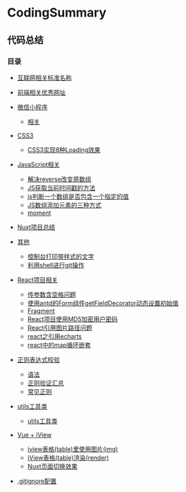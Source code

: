 # CodingSummary
## 代码总结

<!-- > __[个人简书同更](https://www.jianshu.com/u/13c6936a89b6)__
 ：[https://www.jianshu.com/u/13c6936a89b6](https://www.jianshu.com/u/13c6936a89b6) -->

### 目录

- [互联网相关标准名称](./allname.md)

- [前端相关优秀网址](./前端相关优秀网址/url.md)

- [微信小程序](./微信小程序)
    - [相关](./微信小程序/总结相关.md)
    
- [CSS3](./CSS3)
    - [CSS3实现8种Loading效果](./CSS3/CSS3实现8种Loading效果.md)

- [JavaScript相关](./JavaScript)
    - [解决reverse改变原数组](./JavaScript/解决reverse改变原数组.md)
    - [JS获取当前时间戳的方法](./JavaScript/JS获取当前时间戳的方法.md)
    - [js判断一个数组是否包含一个指定的值](./JavaScript/js判断一个数组是否包含一个指定的值.md)
    - [JS数组添加元素的三种方式](./JavaScript/JS数组添加元素的三种方式.md)
    - [moment](./JavaScript/moment.md)
    
- [Nuxt项目总结](./Nuxt项目总结/README.md)

- [其他](./other)
    - [控制台打印带样式的文字](./other/控制台打印带样式的文字.md)
    - [利用shell进行git操作](./other/利用shell进行git操作.md)
    
- [React项目相关](./React)
    - [传参数含空格问题](./React/传参数含空格问题.md)
    - [使用antd的Form组件getFieldDecorator动态设置初始值](./React/使用antd的Form组件getFieldDecorator动态设置初始值.md)
    - [Fragment](./React/Fragment.md)
    - [React项目使用MD5加密用户密码](./React/React项目使用MD5加密用户密码.md)
    - [React引用图片路径问题](./React/React引用图片路径问题.md)
    - [react之引用echarts](./React/react之引用echarts.md)
    - [react中的map循环嵌套](./React/react中的map循环嵌套.md)
    
- [正则表达式校验](./regexp)
    - [语法](./regexp/语法.md)
    - [正则验证汇总](./regexp/正则验证汇总.md)
    - [常见正则](./regexp/常见正则.md)
    
- [utils工具类](./utils)
    - [utils工具类](./utils/index.md)
    
- [Vue + iView](./Vue+iView)
    - [iview表格(table)里使用图片(img)](./Vue+iView/iview表格(table)里使用图片(img).md)
    - [iView表格(table)渲染(render)](./Vue+iView/iView表格(table)渲染(render).md)
    - [Nuxt页面切换效果](./Vue+iView/Nuxt页面切换效果.md)
    
- [.gitignore配置](./.gitignore配置.md)
